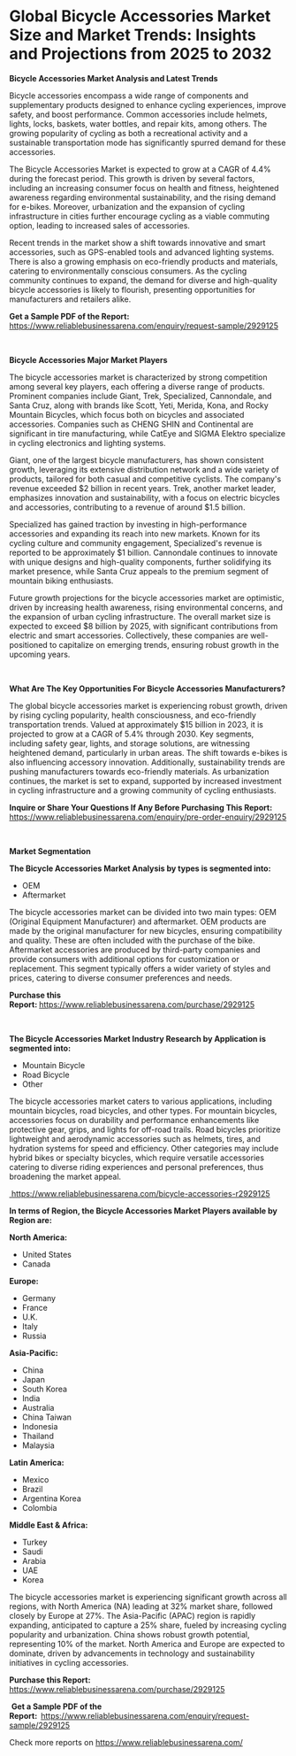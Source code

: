 <p><h1>Global Bicycle Accessories Market Size and Market Trends: Insights and Projections from 2025 to 2032</h1></p><p><strong>Bicycle Accessories Market Analysis and Latest Trends</strong></p>
<p><p>Bicycle accessories encompass a wide range of components and supplementary products designed to enhance cycling experiences, improve safety, and boost performance. Common accessories include helmets, lights, locks, baskets, water bottles, and repair kits, among others. The growing popularity of cycling as both a recreational activity and a sustainable transportation mode has significantly spurred demand for these accessories.</p><p>The Bicycle Accessories Market is expected to grow at a CAGR of 4.4% during the forecast period. This growth is driven by several factors, including an increasing consumer focus on health and fitness, heightened awareness regarding environmental sustainability, and the rising demand for e-bikes. Moreover, urbanization and the expansion of cycling infrastructure in cities further encourage cycling as a viable commuting option, leading to increased sales of accessories.</p><p>Recent trends in the market show a shift towards innovative and smart accessories, such as GPS-enabled tools and advanced lighting systems. There is also a growing emphasis on eco-friendly products and materials, catering to environmentally conscious consumers. As the cycling community continues to expand, the demand for diverse and high-quality bicycle accessories is likely to flourish, presenting opportunities for manufacturers and retailers alike.</p></p>
<p><strong>Get a Sample PDF of the Report:&nbsp;</strong> <a href="https://www.reliablebusinessarena.com/enquiry/request-sample/2929125?utm_campaign=2221&utm_medium=2&utm_source=Github&utm_content=ia&utm_term=12032025&utm_id=bicycle-accessories">https://www.reliablebusinessarena.com/enquiry/request-sample/2929125</a></p>
<p>&nbsp;</p>
<p><strong>Bicycle Accessories Major Market Players</strong></p>
<p><p>The bicycle accessories market is characterized by strong competition among several key players, each offering a diverse range of products. Prominent companies include Giant, Trek, Specialized, Cannondale, and Santa Cruz, along with brands like Scott, Yeti, Merida, Kona, and Rocky Mountain Bicycles, which focus both on bicycles and associated accessories. Companies such as CHENG SHIN and Continental are significant in tire manufacturing, while CatEye and SIGMA Elektro specialize in cycling electronics and lighting systems.</p><p>Giant, one of the largest bicycle manufacturers, has shown consistent growth, leveraging its extensive distribution network and a wide variety of products, tailored for both casual and competitive cyclists. The company's revenue exceeded $2 billion in recent years. Trek, another market leader, emphasizes innovation and sustainability, with a focus on electric bicycles and accessories, contributing to a revenue of around $1.5 billion.</p><p>Specialized has gained traction by investing in high-performance accessories and expanding its reach into new markets. Known for its cycling culture and community engagement, Specialized's revenue is reported to be approximately $1 billion. Cannondale continues to innovate with unique designs and high-quality components, further solidifying its market presence, while Santa Cruz appeals to the premium segment of mountain biking enthusiasts.</p><p>Future growth projections for the bicycle accessories market are optimistic, driven by increasing health awareness, rising environmental concerns, and the expansion of urban cycling infrastructure. The overall market size is expected to exceed $8 billion by 2025, with significant contributions from electric and smart accessories. Collectively, these companies are well-positioned to capitalize on emerging trends, ensuring robust growth in the upcoming years.</p></p>
<p>&nbsp;</p>
<p><strong>What Are The Key Opportunities For Bicycle Accessories Manufacturers?</strong></p>
<p><p>The global bicycle accessories market is experiencing robust growth, driven by rising cycling popularity, health consciousness, and eco-friendly transportation trends. Valued at approximately $15 billion in 2023, it is projected to grow at a CAGR of 5.4% through 2030. Key segments, including safety gear, lights, and storage solutions, are witnessing heightened demand, particularly in urban areas. The shift towards e-bikes is also influencing accessory innovation. Additionally, sustainability trends are pushing manufacturers towards eco-friendly materials. As urbanization continues, the market is set to expand, supported by increased investment in cycling infrastructure and a growing community of cycling enthusiasts.</p></p>
<p><strong>Inquire or Share Your Questions If Any Before Purchasing This Report:</strong> <a href="https://www.reliablebusinessarena.com/enquiry/pre-order-enquiry/2929125?utm_campaign=2221&utm_medium=2&utm_source=Github&utm_content=ia&utm_term=12032025&utm_id=bicycle-accessories">https://www.reliablebusinessarena.com/enquiry/pre-order-enquiry/2929125</a></p>
<p>&nbsp;</p>
<p><strong>Market Segmentation</strong></p>
<p><strong>The Bicycle Accessories Market Analysis by types is segmented into:</strong></p>
<p><ul><li>OEM</li><li>Aftermarket</li></ul></p>
<p><p>The bicycle accessories market can be divided into two main types: OEM (Original Equipment Manufacturer) and aftermarket. OEM products are made by the original manufacturer for new bicycles, ensuring compatibility and quality. These are often included with the purchase of the bike. Aftermarket accessories are produced by third-party companies and provide consumers with additional options for customization or replacement. This segment typically offers a wider variety of styles and prices, catering to diverse consumer preferences and needs.</p></p>
<p><strong>Purchase this Report:&nbsp;</strong><a href="https://www.reliablebusinessarena.com/purchase/2929125?utm_campaign=2221&utm_medium=2&utm_source=Github&utm_content=ia&utm_term=12032025&utm_id=bicycle-accessories">https://www.reliablebusinessarena.com/purchase/2929125</a></p>
<p>&nbsp;</p>
<p><strong>The Bicycle Accessories Market Industry Research by Application is segmented into:</strong></p>
<p><ul><li>Mountain Bicycle</li><li>Road Bicycle</li><li>Other</li></ul></p>
<p><p>The bicycle accessories market caters to various applications, including mountain bicycles, road bicycles, and other types. For mountain bicycles, accessories focus on durability and performance enhancements like protective gear, grips, and lights for off-road trails. Road bicycles prioritize lightweight and aerodynamic accessories such as helmets, tires, and hydration systems for speed and efficiency. Other categories may include hybrid bikes or specialty bicycles, which require versatile accessories catering to diverse riding experiences and personal preferences, thus broadening the market appeal.</p></p>
<p><a href="https://www.reliablebusinessarena.com/bicycle-accessories-r2929125?utm_campaign=2221&utm_medium=2&utm_source=Github&utm_content=ia&utm_term=12032025&utm_id=bicycle-accessories">&nbsp;https://www.reliablebusinessarena.com/bicycle-accessories-r2929125</a></p>
<p><strong>In terms of Region, the Bicycle Accessories Market Players available by Region are:</strong></p>
<p>
    <p> <strong> North America: </strong>
        <ul>
            <li>United States</li>
            <li>Canada</li>
        </ul>
        </p> 
    <p> <strong> Europe: </strong>
        <ul>
            <li>Germany</li>
            <li>France</li>
            <li>U.K.</li>
            <li>Italy</li>
            <li>Russia</li>
        </ul>
        </p> 
    <p> <strong> Asia-Pacific: </strong>
        <ul>
            <li>China</li>
            <li>Japan</li>
            <li>South Korea</li>
            <li>India</li>
            <li>Australia</li>
            <li>China Taiwan</li>
            <li>Indonesia</li>
            <li>Thailand</li>
            <li>Malaysia</li>
        </ul>
        </p> 
    <p> <strong> Latin America: </strong>
        <ul>
            <li>Mexico</li>
            <li>Brazil</li>
            <li>Argentina Korea</li>
            <li>Colombia</li>
        </ul>
        </p> 
    <p> <strong> Middle East & Africa: </strong>
        <ul>
            <li>Turkey</li>
            <li>Saudi</li>
            <li>Arabia</li>
            <li>UAE</li>
            <li>Korea</li>
        </ul>
    </p>
    </p>
<p><p>The bicycle accessories market is experiencing significant growth across all regions, with North America (NA) leading at 32% market share, followed closely by Europe at 27%. The Asia-Pacific (APAC) region is rapidly expanding, anticipated to capture a 25% share, fueled by increasing cycling popularity and urbanization. China shows robust growth potential, representing 10% of the market. North America and Europe are expected to dominate, driven by advancements in technology and sustainability initiatives in cycling accessories.</p></p>
<p><strong>Purchase this Report: </strong><a href="https://www.reliablebusinessarena.com/purchase/2929125?utm_campaign=2221&utm_medium=2&utm_source=Github&utm_content=ia&utm_term=12032025&utm_id=bicycle-accessories">https://www.reliablebusinessarena.com/purchase/2929125</a></p>
<p>&nbsp;<strong>Get a Sample PDF of the Report:&nbsp;&nbsp;</strong><a href="https://www.reliablebusinessarena.com/enquiry/request-sample/2929125?utm_campaign=2221&utm_medium=2&utm_source=Github&utm_content=ia&utm_term=12032025&utm_id=bicycle-accessories">https://www.reliablebusinessarena.com/enquiry/request-sample/2929125</a></p>
<p><strong></strong></p>
<p>Check more reports on <a href="https://www.reliablebusinessarena.com/?utm_campaign=2221&utm_medium=2&utm_source=Github&utm_content=ia&utm_term=12032025&utm_id=bicycle-accessories">https://www.reliablebusinessarena.com/</a></p>